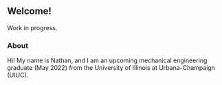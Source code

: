 ## Welcome!

Work in progress.

### About

Hi! My name is Nathan, and I am an upcoming mechanical engineering graduate (May 2022) from the University of Illinois at Urbana-Champaign (UIUC). 

